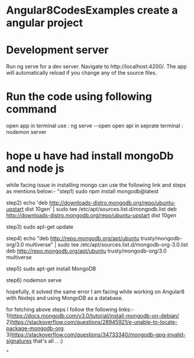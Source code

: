 # Angular8CodesExamples create a angular project
# Development server
Run ng serve for a dev server. Navigate to http://localhost:4200/. The app will automatically reload if you change any of the source files.

# Run the code using following command
open app in terminal use  :  ng serve --open
open api in seprate terminal : nodemon server

# hope u have had install mongoDb and node js
while facing issue in installing mongo can use the following link and steps as mentions below:-
"step1)
sudo npm install mongodb@latest

step2)
echo 'deb http://downloads-distro.mongodb.org/repo/ubuntu-upstart dist 10gen' | sudo tee /etc/apt/sources.list.d/mongodb.list
deb http://downloads-distro.mongodb.org/repo/ubuntu-upstart dist 10gen

step3)
sudo apt-get update

step4)
echo "deb http://repo.mongodb.org/apt/ubuntu trusty/mongodb-org/3.0 multiverse" | sudo tee /etc/apt/sources.list.d/mongodb-org-3.0.list
deb http://repo.mongodb.org/apt/ubuntu trusty/mongodb-org/3.0 multiverse

step5)
sudo apt-get install MongoDB

step6)
nodemon serve

hopefully, it solved the same error I am facing while working on Angular8 with Nodejs and using MongoDB as a database.

for fetching above steps I follow the following links:-
1)https://docs.mongodb.com/v3.0/tutorial/install-mongodb-on-debian/
2)https://stackoverflow.com/questions/28945921/e-unable-to-locate-package-mongodb-org.
3)https://stackoverflow.com/questions/34733340/mongodb-gpg-invalid-signatures
that's all .. :)


"
